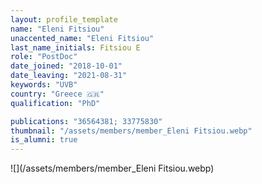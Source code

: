 ```yaml
---
layout: profile_template
name: "Eleni Fitsiou"
unaccented_name: "Eleni Fitsiou"
last_name_initials: Fitsiou E
role: "PostDoc"
date_joined: "2018-10-01"
date_leaving: "2021-08-31"
keywords: "UVB"
country: "Greece 🇬🇷"
qualification: "PhD"

publications: "36564381; 33775830"
thumbnail: "/assets/members/member_Eleni Fitsiou.webp"
is_alumni: true
---
```


 ![](/assets/members/member_Eleni Fitsiou.webp)

 